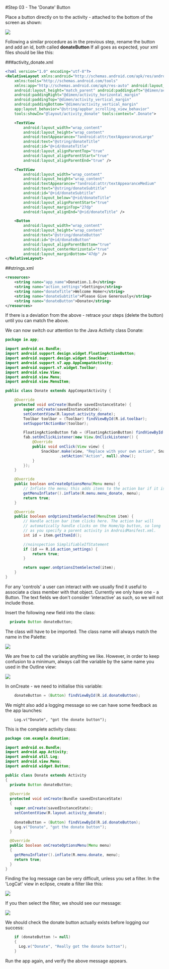 #Step 03 - The 'Donate' Button

Place a button directly on to the activity - attached to the bottom of the screen as shown:

![](../img/lab2s301.png)

Following a similar procedure as in the previous step, rename the button and add an id, both called <b>donateButton</b> If all goes as expected, your xml files should be like this:

###activity_donate.xml 

~~~xml
<?xml version="1.0" encoding="utf-8"?>
<RelativeLayout xmlns:android="http://schemas.android.com/apk/res/android"
    xmlns:tools="http://schemas.android.com/tools"
    xmlns:app="http://schemas.android.com/apk/res-auto" android:layout_width="match_parent"
    android:layout_height="match_parent" android:paddingLeft="@dimen/activity_horizontal_margin"
    android:paddingRight="@dimen/activity_horizontal_margin"
    android:paddingTop="@dimen/activity_vertical_margin"
    android:paddingBottom="@dimen/activity_vertical_margin"
    app:layout_behavior="@string/appbar_scrolling_view_behavior"
    tools:showIn="@layout/activity_donate" tools:context=".Donate">

    <TextView
        android:layout_width="wrap_content"
        android:layout_height="wrap_content"
        android:textAppearance="?android:attr/textAppearanceLarge"
        android:text="@string/donateTitle"
        android:id="@+id/donateTitle"
        android:layout_alignParentTop="true"
        android:layout_alignParentStart="true"
        android:layout_alignParentEnd="true" />

    <TextView
        android:layout_width="wrap_content"
        android:layout_height="wrap_content"
        android:textAppearance="?android:attr/textAppearanceMedium"
        android:text="@string/donateSubtitle"
        android:id="@+id/donateSubtitle"
        android:layout_below="@+id/donateTitle"
        android:layout_alignParentStart="true"
        android:layout_marginTop="27dp"
        android:layout_alignEnd="@+id/donateTitle" />

    <Button
        android:layout_width="wrap_content"
        android:layout_height="wrap_content"
        android:text="@string/donateButton"
        android:id="@+id/donateButton"
        android:layout_alignParentBottom="true"
        android:layout_centerHorizontal="true"
        android:layout_marginBottom="47dp" />
</RelativeLayout>
~~~

##strings.xml

~~~xml
<resources>
    <string name="app_name">Donation.1.0</string>
    <string name="action_settings">Settings</string>
    <string name="donateTitle">Welcome Homer</string>
    <string name="donateSubtitle">Please Give Generously</string>
    <string name="donateButton">Donate</string>
</resources>
~~~

If there is a deviation from the above - retrace your steps (delete the button) until you can match the above.

We can now switch our attention to the Java Activity class Donate:

~~~java
package ie.app;

import android.os.Bundle;
import android.support.design.widget.FloatingActionButton;
import android.support.design.widget.Snackbar;
import android.support.v7.app.AppCompatActivity;
import android.support.v7.widget.Toolbar;
import android.view.View;
import android.view.Menu;
import android.view.MenuItem;

public class Donate extends AppCompatActivity {

    @Override
    protected void onCreate(Bundle savedInstanceState) {
        super.onCreate(savedInstanceState);
        setContentView(R.layout.activity_donate);
        Toolbar toolbar = (Toolbar) findViewById(R.id.toolbar);
        setSupportActionBar(toolbar);

        FloatingActionButton fab = (FloatingActionButton) findViewById(R.id.fab);
        fab.setOnClickListener(new View.OnClickListener() {
            @Override
            public void onClick(View view) {
                Snackbar.make(view, "Replace with your own action", Snackbar.LENGTH_LONG)
                        .setAction("Action", null).show();
            }
        });
    }

    @Override
    public boolean onCreateOptionsMenu(Menu menu) {
        // Inflate the menu; this adds items to the action bar if it is present.
        getMenuInflater().inflate(R.menu.menu_donate, menu);
        return true;
    }

    @Override
    public boolean onOptionsItemSelected(MenuItem item) {
        // Handle action bar item clicks here. The action bar will
        // automatically handle clicks on the Home/Up button, so long
        // as you specify a parent activity in AndroidManifest.xml.
        int id = item.getItemId();

        //noinspection SimplifiableIfStatement
        if (id == R.id.action_settings) {
            return true;
        }

        return super.onOptionsItemSelected(item);
    }
}
~~~

For any 'controls' a user can interact with we usually find it useful to associate a class member with that object. Currently we only have one - a Button. The text fields we don't consider 'interactive' as such, so we will not include those.

Insert the following new field into the class:

~~~java
  private Button donateButton;
~~~

The class will have to be imported. The class name will always match the name in the Palette:

![](../img/lab2s302.png)

We are free to call the variable anything we like. However, in order to keep confusion to a minimum, always call the variable by the same name you used in the Outline view:

![](../img/lab2s303.png)

In onCreate - we need to initialise this variable:

~~~java
    donateButton = (Button) findViewById(R.id.donateButton);
~~~

We might also add a logging message so we can have some feedback as the app launches:

~~~
    Log.v("Donate", "got the donate button");
~~~

This is the complete activity class:

~~~java
package com.example.donation;

import android.os.Bundle;
import android.app.Activity;
import android.util.Log;
import android.view.Menu;
import android.widget.Button;

public class Donate extends Activity
{
  private Button donateButton;
  
  @Override
  protected void onCreate(Bundle savedInstanceState)
  {
    super.onCreate(savedInstanceState);
    setContentView(R.layout.activity_donate);
    
    donateButton = (Button) findViewById(R.id.donateButton);
    Log.v("Donate", "got the donate button");
  }

  @Override
  public boolean onCreateOptionsMenu(Menu menu)
  {
    getMenuInflater().inflate(R.menu.donate, menu);
    return true;
  }
}
~~~

Finding the log message can be very difficult, unless you set a filter. In the 'LogCat' view in eclipse, create a filter like this:

![](../img/17.png)

If you then select the filter, we should see our message:

![](../img/18.png)

We should check the donate button actually exists before logging our success:

~~~java
    if (donateButton != null)
    {
      Log.v("Donate", "Really got the donate button");
    }
~~~

Run the app again, and verify the above message appears.


